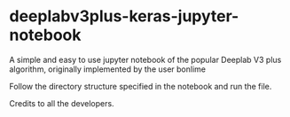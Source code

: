 # deeplabv3plus-keras-jupyter-notebook
A simple and easy to use jupyter notebook of the popular Deeplab V3 plus algorithm, originally implemented by the user bonlime

Follow the directory structure specified in the notebook and run the file.

Credits to all the developers.
